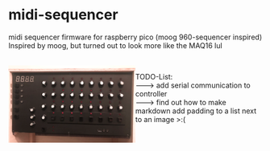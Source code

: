# midi-sequencer
midi sequencer firmware for raspberry pico (moog 960-sequencer inspired)  
Inspired by moog, but turned out to look more like the MAQ16 lul  

<br/>

<img src="https://github.com/DerBejijing/midi-sequencer/blob/main/images/sequencer_front_rack.png" width=50% align=left margin-right=50px>  

TODO-List:  
---> add serial communication to controller  
---> find out how to make markdown add padding to a list next to an image >:(
